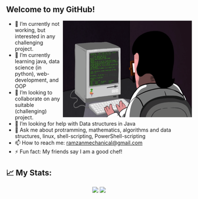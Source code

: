 ## Welcome to my GitHub!

<a href="https://github.com/ramzan5/"><img align="right" width="350" height="263" src="https://github.com/ramzan5/ramzan5/blob/master/gifs/prof.gif"></a>
- 🔭 I’m currently not working, but interested in any challenging project. 
- 🌱 I’m currently learning java, data science (in python), web-development, and OOP 
- 👯 I’m looking to collaborate on any suitable (challenging) project.
- 🤔 I’m looking for help with Data structures in Java
- 💬 Ask me about protramming, mathematics, algorithms and data structures, linux, shell-scripting, PowerShell-scripting
- 📫 How to reach me: ramzanmechanical@gmail.com
- ⚡ Fun fact: My friends say I am a good chef!

## 📈 My Stats:
<p align="center">
<a href="https://github-readme-stats.vercel.app/api?username=ramzan5&count_private=true&show_icons=true&theme=gruvbox">
  <img src="https://github-readme-stats.vercel.app/api?username=ramzan5&count_private=true&show_icons=true&theme=gruvbox" /></a>
<a href="https://github.com/ramzan5/">
  <img width = "40%"src="https://github-readme-stats.vercel.app/api/top-langs/?username=ramzan5&layout=compact&theme=gruvbox" /></a>
  
<p>&nbsp;</p>
